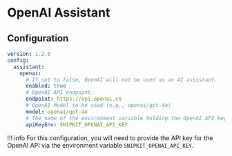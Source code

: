 # OpenAI Assistant

## Configuration

```yaml title="config.yaml"
version: 1.2.0
config:
  assistant:
    openai:
      # If set to false, OpenAI will not be used as an AI assistant.
      enabled: true
      # OpenAI API endpoint.
      endpoint: https://api.openai.co
      # OpenAI Model to be used (e.g., openai/gpt-4o)
      model: openai/gpt-4o
      # The name of the environment variable holding the OpenAI API key.
      apiKeyEnv: SNIPKIT_OPENAI_API_KEY
```

!!! info
    For this configuration, you will need to provide the API key for the OpenAI API via the environment variable `SNIPKIT_OPENAI_API_KEY`.